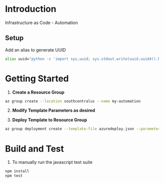 # Introduction
Infrastructure as Code - Automation

## Setup

Add an alias to generate UUID

```bash
alias uuid="python -c 'import sys,uuid; sys.stdout.write(uuid.uuid4().hex)' | pbcopy && pbpaste && echo"
```

# Getting Started

1. __Create a Resource Group__

```bash
az group create --location southcentralus --name my-automation
```

2. __Modify Template Parameters as desired__

3. __Deploy Template to Resource Group__

```bash
az group deployment create --template-file azuredeploy.json --parameters azuredeploy.parameters.json --resource-group my-automation
```

# Build and Test

1. To manually run the javascript test suite

```bash
npm install
npm test
```

